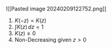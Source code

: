 ![[Pasted image 20240209122752.png]]


1) $K(-z) = K(z)$
2) $\int K(z) \, dz = 1$
3) $K(z) \geq 0$
4) Non-Decreasing given $z>0$
